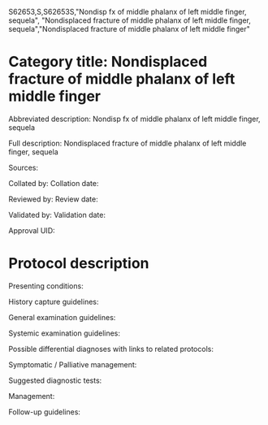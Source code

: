 S62653,S,S62653S,"Nondisp fx of middle phalanx of left middle finger, sequela", "Nondisplaced fracture of middle phalanx of left middle finger, sequela","Nondisplaced fracture of middle phalanx of left middle finger"
# Category title: Nondisplaced fracture of middle phalanx of left middle finger

Abbreviated description: Nondisp fx of middle phalanx of left middle finger, sequela

Full description: Nondisplaced fracture of middle phalanx of left middle finger, sequela

Sources:

Collated by:
Collation date:

Reviewed by:
Review date:

Validated by:
Validation date:

Approval UID:

# Protocol description

Presenting conditions:

History capture guidelines:

General examination guidelines:

Systemic examination guidelines:

Possible differential diagnoses with links to related protocols:

Symptomatic / Palliative management:

Suggested diagnostic tests:

Management:

Follow-up guidelines:
